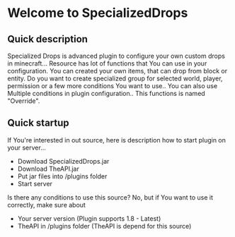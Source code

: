# Welcome to SpecializedDrops
## Quick description
Specialized Drops is advanced plugin to configure your own custom drops in minecraft...
Resource has lot of functions that You can use in your configuration.
You can created your own items, that can drop from block or entity.
Do you want to create specialized group for selected world, player, permission or a few more conditions You want to use..
You can also use Multiple conditions in plugin configuration.. This functions is named "Override".
## Quick startup
If You're interested in out source, here is description how to start plugin on your server...
- Download SpecializedDrops.jar
- Download TheAPI.jar
- Put jar files into /plugins folder
- Start server

Is there any conditions to use this source?
No, but if You want to use it correctly, make sure about
- Your server version (Plugin supports 1.8 - Latest)
- TheAPI in /plugins folder (TheAPI is depend for this source)

